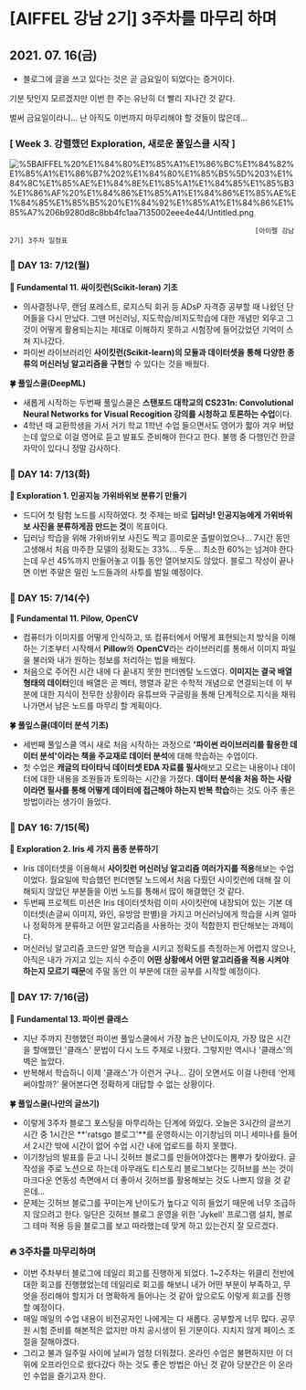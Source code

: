 # [AIFFEL 강남 2기] 3주차를 마무리 하며

## 2021. 07. 16(금)

- 블로그에 글을 쓰고 있다는 것은 곧 금요일이 되었다는 증거이다.

기분 탓인지 모르겠지만 이번 한 주는 유난히 더 빨리 지나간 것 같다.

벌써 금요일이라니... 난 아직도 이번까지 마무리해야 할 것들이 많은데...

### **[ Week 3. 강렬했던 Exploration, 새로운 풀잎스쿨 시작 ]**

![%5BAIFFEL%20%E1%84%80%E1%85%A1%E1%86%BC%E1%84%82%E1%85%A1%E1%86%B7%202%E1%84%80%E1%85%B5%5D%203%E1%84%8C%E1%85%AE%E1%84%8E%E1%85%A1%E1%84%85%E1%85%B3%E1%86%AF%20%E1%84%86%E1%85%A1%E1%84%86%E1%85%AE%E1%84%85%E1%85%B5%20%E1%84%92%E1%85%A1%E1%84%86%E1%85%A7%206b9280d8c8bb4fc1aa7135002eee4e44/Untitled.png](%5BAIFFEL%20%E1%84%80%E1%85%A1%E1%86%BC%E1%84%82%E1%85%A1%E1%86%B7%202%E1%84%80%E1%85%B5%5D%203%E1%84%8C%E1%85%AE%E1%84%8E%E1%85%A1%E1%84%85%E1%85%B3%E1%86%AF%20%E1%84%86%E1%85%A1%E1%84%86%E1%85%AE%E1%84%85%E1%85%B5%20%E1%84%92%E1%85%A1%E1%84%86%E1%85%A7%206b9280d8c8bb4fc1aa7135002eee4e44/Untitled.png)

                                                                [아이펠 강남 2기] 3주차 일정표

### 📅 DAY 13: 7/12(월)

**📔 Fundamental 11. 싸이킷런(Scikit-leran) 기초**

- 의사결정나무, 랜덤 포레스트, 로지스틱 회귀 등 ADsP 자격증 공부할 때 나왔던 단어들을 다시 만났다. 그땐 머신러닝, 지도학습/비지도학습에 대한 개념만 외우고 그것이 어떻게 활용되는지는 제대로 이해하지 못하고 시험장에 들어갔었던 기억이 스쳐 지나갔다.
- 파이썬 라이브러리인 **사이킷런(Scikit-learn)의 모듈과 데이터셋을 통해 다양한 종류의 머신러닝 알고리즘을 구현**할 수 있다는 것을 배웠다.

**🍀 풀잎스쿨(DeepML)**

- 새롭게 시작하는 두번째 풀잎스쿨은 **스탠포드 대학교의 CS231n: Convolutional Neural Networks for Visual Recogition 강의를 시청하고 토론하는 수업**이다.
- 4학년 때 교환학생을 가서 거기 학교 1학년 수업 들으면서도 영어가 짧아 겨우 버텼는데 앞으로 이걸 영어로 듣고 발표도 준비해야 한다고 한다. 불행 중 다행인건 한글 자막이 있다니 정말 감사하다.

### 📅 DAY 14: 7/13(화)

**🥾 Exploration 1. 인공지능 가위바위보 분류기 만들기**

- 드디어 첫 탐험 노드를 시작하였다. 첫 주제는 바로 **딥러닝! 인공지능에게 가위바위보 사진을 분류하게끔 만드는 것**이 목표이다.
- 딥러닝 학습을 위해 가위바위보 사진도 찍고 흥미로운 출발이었으나... 7시간 동안 고생해서 처음 마주한 모델의 정확도는 33%... 두둔... 최소한 60%는 넘겨야 한다는데 우선 45%까지 만들어놓고 이틀 동안 열어보지도 않았다. 블로그 작성이 끝나면 이번 주말은 밀린 노드들과의 사투를 벌일 예정이다.

### 📅 DAY 15: 7/14(수)

**📔 Fundamental 11. Pilow, OpenCV**

- 컴퓨터가 이미지를 어떻게 인식하고, 또 컴퓨터에서 어떻게 표현되는지 방식을 이해하는 기초부터 시작해서 **Pillow**와 **OpenCV**라는 라이브러리를 통해서 이미지 파일을 불러와 내가 원하는 정보를 처리하는 법을 배웠다.
- 처음으로 주어진 시간 내에 다 끝내지 못한 펀더멘탈 노드였다. **이미지는 결국 배열 형태의 데이터**인데 배열은 곧 벡터, 행렬과 같은 수학적 개념으로 연결되는데 이 부분에 대한 지식이 전무한 상황이라 유튜브와 구글링을 통해 단계적으로 지식을 채워나가면서 남은 노드를 마무리 할 계획이다.

**🍀 풀잎스쿨(데이터 분석 기초)**

- 세번째 풀잎스쿨 역시 새로 처음 시작하는 과정으로 **'파이썬 라이브러리를 활용한 데이터 분석'이라는 책을 주교재로 데이터 분석**에 대해 학습하는 수업이다.
- 첫 수업은 **캐글의 타이타닉 데이터셋 EDA 자료를 필사**해보고 모르는 내용이나 데이터에 대한 내용을 조원들과 토의하는 시간을 가졌다. **데이터 분석을 처음 하는 사람이라면 필사를 통해 어떻게 데이터에 접근해야 하는지 반복 학습**하는 것도 아주 좋은 방법이라는 생가이 들었다.

### 📅 DAY 16: 7/15(목)

**🥾 Exploration 2. Iris 세 가지 품종 분류하기**

- Iris 데이터셋을 이용해서 **사이킷런 머신러닝 알고리즘 여러가지를 적용**해보는 수업이었다. 월요일에 학습했던 펀더멘탈 노드에서 처음 다뤘던 사이킷런에 대해 잘 이해되지 않았던 부분들을 이번 노드를 통해서 많이 해결했던 것 같다.
- 두번째 프로젝트 미션은 Iris 데이터셋처럼 이미 사이킷런에 내장되어 있는 기본 데이터셋(손글씨 이미지, 와인, 유방암 판별)을 가지고 머신러닝에게 학습을 시켜 얼마나 정확하게 분류하고 어떤 알고리즘을 사용하는 것이 적합한지 판단해보는 과제이다.
- 머신러닝 알고리즘 코드만 알면 학습을 시키고 정확도를 측정하는게 어렵지 않으나, 아직은 내가 가지고 있는 지식 수준이 **어떤 상황에서 어떤 알고리즘을 적용 시켜야 하는지 모르기 때문**에 주말 동안 이 부분에 대한 공부를 시작할 예정이다.

### 📅 DAY 17: 7/16(금)

**📔 Fundamental 13. 파이썬 클래스**

- 지난 주까지 진행했던 파이썬 풀잎스쿨에서 가장 높은 난이도이자, 가장 많은 시간을 할애했던 '클래스' 문법이 다시 노드 주제로 나왔다. 그렇지만 역시나 '클래스'의 벽은 높았다.
- 반복해서 학습하니 이제 '클래스'가 이런거 구나... 감이 오면서도 이걸 나한테 '언제 써야할까?' 물어본다면 정확하게 대답할 수 없는 상황이다.

**🍀 풀잎스쿨(나만의 글쓰기)**

- 이렇게 3주차 블로그 포스팅을 마무리하는 단계에 와있다. 오늘은 3시간의 글쓰기 시간 중 1시간은 **'ratsgo 블로그'**를 운영하시는 이기창님의 미니 세미나를 들어서 2시간 밖에 시간이 없어 수업 시간 내에 업로드를 하지 못했다.
- 이기창님의 발표를 듣고 나니 깃허브 블로그를 만들어야겠다는 뽐뿌가 찾아왔다. 글 작성을 주로 노션으로 하는데 아무래도 티스토리 블로그보다는 깃허브를 쓰는 것이 마크다운 연동성 측면에서 더 좋아서 깃허브를 활용해보는 것도 나쁘지 않을 것 같은데...
- 문제는 깃허브 블로그를 꾸미는게 난이도가 높다고 익히 들었기 때문에 너무 조급하지 않으려고 한다. 일단은 깃허브 블로그 운영을 위한 'Jykell' 프로그램 설치, 블로그 테마 적용 등을 블로그를 보고 따라했는데 맞게 하고 있는건지 잘 모르겠다.

### 🔥 3주차를 마무리하며

- 이번 주차부터 블로그에 데일리 회고를 진행하게 되었다. 1~2주차는 위클리 전반에 대한 회고를 진행했었는데 데일리로 회고를 해보니 내가 어떤 부분이 부족하고, 무엇을 정리해야 할지가 더 명확하게 들어나는 것 같아 앞으로도 이렇게 회고를 진행할 예정이다.
- 매일 매일의 수업 내용이 비전공자인 나에게는 다 새롭다. 공부할게 너무 많다. 공무원 시험 준비를 해본적은 없지만 마치 공시생이 된 기분이다. 지치지 않게 페이스 조절을 잘해야겠다.
- 그리고 불과 일주일 사이에 날씨가 엄청 더워졌다. 온라인 수업은 불편하지만 이 더위에 오프라인으로 왔다갔다 하는 것도 좋은 방법은 아닌 것 같아 당분간은 이 온라인 수업을 즐기고자 한다.